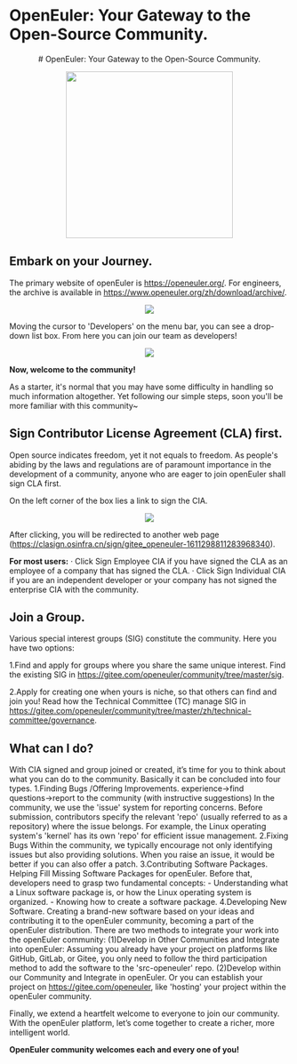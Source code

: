 # OpenEuler: Your Gateway to the Open-Source Community.
<p align="center"># OpenEuler: Your Gateway to the Open-Source Community.</p>

<div align=center>
<img src="https://github.com/Jintiannn/OpenEuler_/blob/main/image/logo.png" width="300">
</div>

## Embark on your Journey.
The primary website of openEuler is https://openeuler.org/. For engineers, the archive is available in https://www.openeuler.org/zh/download/archive/. <br/>

<div align=center>
<img src="https://github.com/Jintiannn/OpenEuler_/blob/main/image/Download_Archive.png">
</div>

Moving the cursor to 'Developers' on the menu bar, you can see a drop-down list box. From here you can join our team as 
developers!

<div align=center>
<img src="https://github.com/Jintiannn/OpenEuler_/blob/main/image/uncircled.png">
</div>

<strong>Now, welcome to the community!</strong>

As a starter, it's normal that you may have some difficulty in handling so much information altogether. Yet following our simple steps, soon you'll be more familiar with this community~

## Sign Contributor License Agreement (CLA) first.

Open source indicates freedom, yet it not equals to freedom. As people's abiding by the laws and regulations are of paramount importance in the development of a community, anyone who are eager to join openEuler shall sign CLA first.

On the left corner of the box lies a link to sign the CIA.

<div align=center>
<img src="https://github.com/Jintiannn/OpenEuler_/blob/main/image/circled.png">
</div>

After clicking, you will be redirected to another web page (https://clasign.osinfra.cn/sign/gitee_openeuler-1611298811283968340).

<strong>For most users:</strong>
· Click Sign Employee CIA if you have signed the CLA as an employee of a company that has signed the CLA.
· Click Sign Individual CIA if you are an independent developer or your company has not signed the enterprise CIA with the community.

## Join a Group.

Various special interest groups (SIG) constitute the community. Here you have two options:

1.Find and apply for groups where you share the same unique interest.
Find the existing SIG in https://gitee.com/openeuler/community/tree/master/sig.

2.Apply for creating one when yours is niche, so that others can find and join you!
Read how the Technical Committee (TC) manage SIG in https://gitee.com/openeuler/community/tree/master/zh/technical-committee/governance.

## What can I do?

With CIA signed and group joined or created, it’s time for you to think about what you can do to the community. Basically it can be concluded into four types.
1.Finding Bugs /Offering Improvements.
experience→find questions→report to the community (with instructive suggestions)
In the community, we use the 'issue' system for reporting concerns. Before submission, contributors specify the relevant 'repo' (usually referred to as a repository) where the issue belongs. For example, the Linux operating system's 'kernel' has its own 'repo' for efficient issue management.
2.Fixing Bugs
Within the community, we typically encourage not only identifying issues but also providing solutions. When you raise an issue, it would be better if you can also offer a patch.
3.Contributing Software Packages. Helping Fill Missing Software Packages for openEuler.
    Before that, developers need to grasp two fundamental concepts:
    - Understanding what a Linux software package is, or how the Linux operating system is organized.
    - Knowing how to create a software package.
4.Developing New Software. Creating a brand-new software based on your ideas and contributing it to the openEuler community, becoming a part of the openEuler distribution.
There are two methods to integrate your work into the openEuler community:
(1)Develop in Other Communities and Integrate into openEuler:
Assuming you already have your project on platforms like GitHub, GitLab, or Gitee, you only need to follow the third participation method to add the software to the 'src-openeuler' repo.
(2)Develop within our Community and Integrate in openEuler. Or you can establish your project on https://gitee.com/openeuler, like 'hosting' your project within the openEuler community.


Finally, we extend a heartfelt welcome to everyone to join our community. With the openEuler platform, let’s come together to create a richer, more intelligent world.

<strong>OpenEuler community welcomes each and every one of you!</strong>
